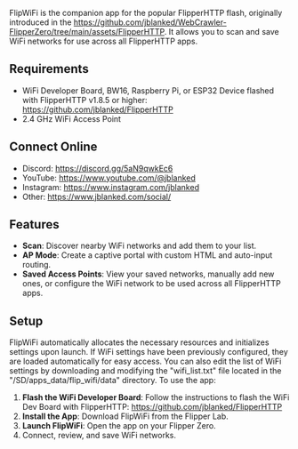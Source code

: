 FlipWiFi is the companion app for the popular FlipperHTTP flash, originally introduced in the https://github.com/jblanked/WebCrawler-FlipperZero/tree/main/assets/FlipperHTTP. It allows you to scan and save WiFi networks for use across all FlipperHTTP apps.

## Requirements
- WiFi Developer Board, BW16, Raspberry Pi, or ESP32 Device flashed with FlipperHTTP v1.8.5 or higher: https://github.com/jblanked/FlipperHTTP
- 2.4 GHz WiFi Access Point

## Connect Online
- Discord: https://discord.gg/5aN9qwkEc6
- YouTube: https://www.youtube.com/@jblanked
- Instagram: https://www.instagram.com/jblanked
- Other: https://www.jblanked.com/social/

## Features

- **Scan**: Discover nearby WiFi networks and add them to your list.
- **AP Mode**: Create a captive portal with custom HTML and auto-input routing.
- **Saved Access Points**: View your saved networks, manually add new ones, or configure the WiFi network to be used across all FlipperHTTP apps.

## Setup

FlipWiFi automatically allocates the necessary resources and initializes settings upon launch. If WiFi settings have been previously configured, they are loaded automatically for easy access. You can also edit the list of WiFi settings by downloading and modifying the "wifi_list.txt" file located in the "/SD/apps_data/flip_wifi/data" directory. To use the app:

1. **Flash the WiFi Developer Board**: Follow the instructions to flash the WiFi Dev Board with FlipperHTTP: https://github.com/jblanked/FlipperHTTP
2. **Install the App**: Download FlipWiFi from the Flipper Lab.
3. **Launch FlipWiFi**: Open the app on your Flipper Zero.
4. Connect, review, and save WiFi networks.